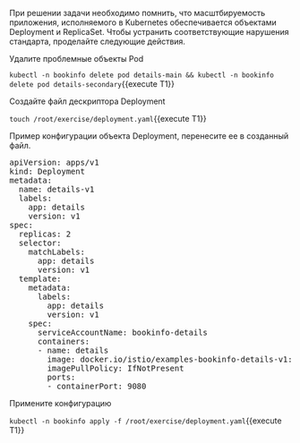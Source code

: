 При решении задачи необходимо помнить, что масштбируемость приложения, исполняемого в Kubernetes обеспечивается объектами Deployment и ReplicaSet. Чтобы устранить соответствующие нарушения стандарта, проделайте следующие действия.

Удалите проблемные объекты Pod

`kubectl -n bookinfo delete pod details-main && kubectl -n bookinfo delete pod details-secondary`{{execute T1}}

Создайте файл дескриптора Deployment

`touch /root/exercise/deployment.yaml`{{execute T1}}

Пример конфигурации объекта Deployment, перенесите ее в созданный файл.

<pre class="file" data-filename="deployment.yaml" data-target="replace">apiVersion: apps/v1
kind: Deployment
metadata:
  name: details-v1
  labels:
    app: details
    version: v1
spec:
  replicas: 2
  selector:
    matchLabels:
      app: details
      version: v1
  template:
    metadata:
      labels:
        app: details
        version: v1
    spec:
      serviceAccountName: bookinfo-details
      containers:
      - name: details
        image: docker.io/istio/examples-bookinfo-details-v1:1.16.2
        imagePullPolicy: IfNotPresent
        ports:
        - containerPort: 9080
</pre>

Примените конфигурацию

`kubectl -n bookinfo apply -f /root/exercise/deployment.yaml`{{execute T1}}

